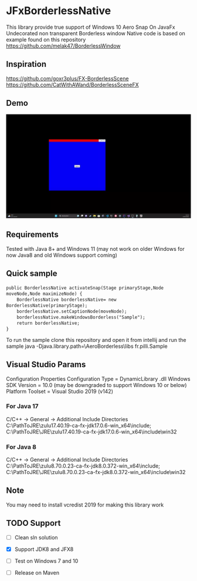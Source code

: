 JFxBorderlessNative
================

This library provide true support of Windows 10 Aero Snap On JavaFx Undecorated non transparent Borderless window
Native code is based on example found on this repository https://github.com/melak47/BorderlessWindow

## Inspiration 
https://github.com/goxr3plus/FX-BorderlessScene
https://github.com/CatWithAWand/BorderlessSceneFX

## Demo
![Demo](./demo/demo.webp)

## Requirements
Tested with Java 8+ and Windows 11 (may not work on older Windows for now Java8 and old Windows support coming)

## Quick sample

    public BorderlessNative activateSnap(Stage primaryStage,Node moveNode,Node maximizeNode) {
        BorderlessNative borderlessNative= new BorderlessNative(primaryStage);
        borderlessNative.setCaptionNode(moveNode);
        borderlessNative.makeWindowsBorderless("Sample");
        return borderlessNative;
    }

To run the sample clone this repository and open it from intellij and run the sample
java -Djava.library.path=<yourPath>\AeroBorderless\libs fr.pilli.Sample

## Visual Studio Params
Configuration Properties
Configuration Type = DynamicLibrary .dll
Windows SDK Version = 10.0 (may be downgraded to support Windows 10 or below)
Platform Toolset = Visual Studio 2019 (v142)

### For Java 17

C/C++ -> General -> Additional Include Directories C:\PathToJRE\zulu17.40.19-ca-fx-jdk17.0.6-win_x64\include; C:\PathToJRE\JRE\zulu17.40.19-ca-fx-jdk17.0.6-win_x64\include\win32

### For Java 8

C/C++ -> General -> Additional Include Directories C:\PathToJRE\zulu8.70.0.23-ca-fx-jdk8.0.372-win_x64\include; C:\PathToJRE\JRE\zulu8.70.0.23-ca-fx-jdk8.0.372-win_x64\include\win32

## Note

You may need to install vcredist 2019 for making this library work

## TODO Support
- [ ] Clean sln solution
- [x] Support JDK8 and JFX8 
- [ ] Test on Windows 7 and 10
- [ ] Release on Maven

